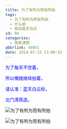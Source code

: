```yaml
---
title: 为了有所为而有所拍
tags:
  - 为了有所为而有所拍
  - 什么树
  - 依旧蓝天白云
id: 94
categories:
  - 燕美清照
abbrlink: 44951
date: 2014-07-15 13:00:52
---
```


<span style="color: #0000ff;">为了每天不空着，</span>

<span style="color: #0000ff;">所以俺就继续拍着，</span>

<span style="color: #0000ff;">请认准：蓝天白云标，</span>

<span style="color: #0000ff;">北门清燕造。</span>

![为了有所为而有所拍](http://ww2.sinaimg.cn/large/4eed32f2jw1eide4o3zi1j21kw0w044o.jpg "为了有所为而有所拍") 

![为了有所为而有所拍](http://ww3.sinaimg.cn/large/4eed32f2jw1eide4zp09nj21kw2t3nhe.jpg "为了有所为而有所拍") 
